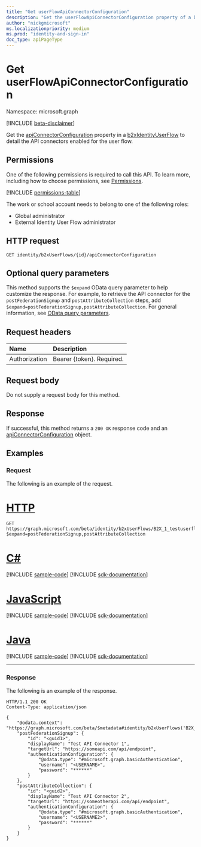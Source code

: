 ```yaml
---
title: "Get userFlowApiConnectorConfiguration"
description: "Get the userFlowApiConnectorConfiguration property of a b2xIdentityUserFlow."
author: "nickgmicrosoft"
ms.localizationpriority: medium
ms.prod: "identity-and-sign-in"
doc_type: apiPageType
---
```


# Get userFlowApiConnectorConfiguration

Namespace: microsoft.graph

[!INCLUDE [beta-disclaimer](../../includes/beta-disclaimer.md)]

Get the [apiConnectorConfiguration](../resources/userflowapiconnectorconfiguration.md) property in a [b2xIdentityUserFlow](../resources/userFlowApiConnectorConfiguration.md) to detail the API connectors enabled for the user flow.

## Permissions

One of the following permissions is required to call this API. To learn more, including how to choose permissions, see [Permissions](/graph/permissions-reference).

<!-- { "blockType": "permissions", "name": "b2xidentityuserflow_get_apiconnectorconfiguration" } -->
[!INCLUDE [permissions-table](../includes/permissions/b2xidentityuserflow-get-apiconnectorconfiguration-permissions.md)]

The work or school account needs to belong to one of the following roles:

* Global administrator
* External Identity User Flow administrator

## HTTP request

<!-- {
  "blockType": "ignored"
}
-->

``` http
GET identity/b2xUserFlows/{id}/apiConnectorConfiguration
```

## Optional query parameters

This method supports the `$expand` OData query parameter to help customize the response. For example, to retrieve the API connector for the `postFederationSignup` and `postAttributeCollection` steps, add `$expand=postFederationSignup,postAttributeCollection`. For general information, see [OData query parameters](/graph/query-parameters).

## Request headers

|Name|Description|
|:---|:---|
|Authorization|Bearer {token}. Required.|

## Request body

Do not supply a request body for this method.

## Response

If successful, this method returns a `200 OK` response code and an [apiConnectorConfiguration](../resources/userflowapiconnectorconfiguration.md) object.

## Examples

### Request

The following is an example of the request.


# [HTTP](#tab/http)
<!-- {
  "blockType": "request",
  "name": "get_b2xuserflows-apiconnectorconfiguration",
  "sampleKeys": ["B2X_1_testuserflow"]
}
-->

``` http
GET https://graph.microsoft.com/beta/identity/b2xUserFlows/B2X_1_testuserflow/apiConnectorConfiguration?$expand=postFederationSignup,postAttributeCollection
```

# [C#](#tab/csharp)
[!INCLUDE [sample-code](../includes/snippets/csharp/get-b2xuserflows-apiconnectorconfiguration-csharp-snippets.md)]
[!INCLUDE [sdk-documentation](../includes/snippets/snippets-sdk-documentation-link.md)]

# [JavaScript](#tab/javascript)
[!INCLUDE [sample-code](../includes/snippets/javascript/get-b2xuserflows-apiconnectorconfiguration-javascript-snippets.md)]
[!INCLUDE [sdk-documentation](../includes/snippets/snippets-sdk-documentation-link.md)]

# [Java](#tab/java)
[!INCLUDE [sample-code](../includes/snippets/java/get-b2xuserflows-apiconnectorconfiguration-java-snippets.md)]
[!INCLUDE [sdk-documentation](../includes/snippets/snippets-sdk-documentation-link.md)]

---


### Response

The following is an example of the response.

<!-- {
  "blockType": "response",
  "truncated": true,
  "@odata.type": "microsoft.graph.userFlowApiConnectorConfiguration"
}
-->

``` http
HTTP/1.1 200 OK
Content-Type: application/json

{
    "@odata.context": "https://graph.microsoft.com/beta/$metadata#identity/b2xUserFlows('B2X_1_testuserflow')/apiConnectorConfiguration(postFederationSignup(),postAttributeCollection())",
    "postFederationSignup": {
        "id": "<guid1>",
        "displayName": "Test API Connector 1",
        "targetUrl": "https://someapi.com/api/endpoint",
        "authenticationConfiguration": {
            "@odata.type": "#microsoft.graph.basicAuthentication",
            "username": "<USERNAME>",
            "password": "******"
        }
    },
    "postAttributeCollection": {
        "id": "<guid2>",
        "displayName": "Test API Connector 2",
        "targetUrl": "https://someotherapi.com/api/endpoint",
        "authenticationConfiguration": {
            "@odata.type": "#microsoft.graph.basicAuthentication",
            "username": "<USERNAME2>",
            "password": "******"
        }
    }
}
```
